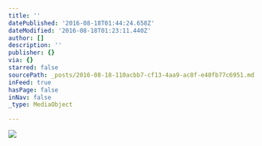 ```yaml
---
title: ''
datePublished: '2016-08-18T01:44:24.658Z'
dateModified: '2016-08-18T01:23:11.440Z'
author: []
description: ''
publisher: {}
via: {}
starred: false
sourcePath: _posts/2016-08-18-110acbb7-cf13-4aa9-ac8f-e40fb77c6951.md
inFeed: true
hasPage: false
inNav: false
_type: MediaObject

---
```

![](https://the-grid-user-content.s3-us-west-2.amazonaws.com/6887cbc3-e802-4c8d-9d0a-a823a6a180c9.jpg)